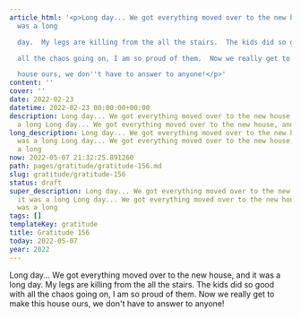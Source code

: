 ```yaml
---
article_html: '<p>Long day... We got everything moved over to the new house, and it
  was a long

  day.  My legs are killing from the all the stairs.  The kids did so good with

  all the chaos going on, I am so proud of them.  Now we really get to make this

  house ours, we don''t have to answer to anyone!</p>'
content: ''
cover: ''
date: 2022-02-23
datetime: 2022-02-23 00:00:00+00:00
description: Long day... We got everything moved over to the new house, and it was
  a long Long day... We got everything moved over to the new house, and it was a long
long_description: Long day... We got everything moved over to the new house, and it
  was a long Long day... We got everything moved over to the new house, and it was
  a long
now: 2022-05-07 21:32:25.891260
path: pages/gratitude/gratitude-156.md
slug: gratitude/gratitude-156
status: draft
super_description: Long day... We got everything moved over to the new house, and
  it was a long Long day... We got everything moved over to the new house, and it
  was a long
tags: []
templateKey: gratitude
title: Gratitude 156
today: 2022-05-07
year: 2022
---
```


Long day... We got everything moved over to the new house, and it was a long
day.  My legs are killing from the all the stairs.  The kids did so good with
all the chaos going on, I am so proud of them.  Now we really get to make this
house ours, we don't have to answer to anyone!